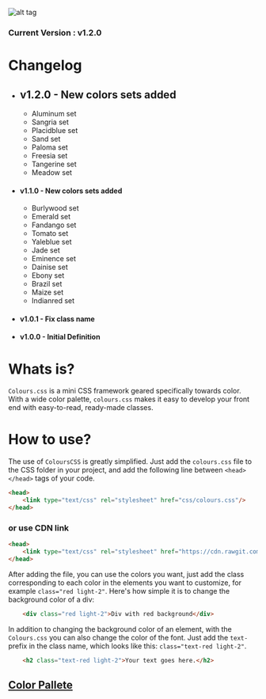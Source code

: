 ![alt tag](https://cloud.githubusercontent.com/assets/24737458/21500748/3279a3a0-cc29-11e6-9baf-266ece241d36.png 'ColoursCSS')
### Current Version : v1.2.0

# Changelog
- ## v1.2.0 - New colors sets added
	* Aluminum set
	* Sangria set
	* Placidblue set
	* Sand set
	* Paloma set
	* Freesia set
	* Tangerine set
	* Meadow set
- #### v1.1.0 - New colors sets added
	* Burlywood set
	* Emerald set
	* Fandango set
	* Tomato set
	* Yaleblue set
	* Jade set
	* Eminence set
	* Dainise set
	* Ebony set
	* Brazil set
	* Maize set
	* Indianred set

- #### v1.0.1 - Fix class name

- #### v1.0.0 - Initial Definition

# Whats is?

```Colours.css``` is a mini CSS framework geared specifically towards color. With a wide color palette, ```colours.css``` makes it easy to develop your front end with easy-to-read, ready-made classes.

# How to use?

The use of ```ColoursCSS``` is greatly simplified. Just add the ```colours.css``` file to the CSS folder in your project, and add the following line between ```<head></head>``` tags of your code.

```html
<head>
	<link type="text/css" rel="stylesheet" href="css/colours.css"/>
</head>
```

### or use CDN link


```html
<head>
	<link type="text/css" rel="stylesheet" href="https://cdn.rawgit.com/kelvyncosta/coloursCSS/master/colours.min.css"/>
</head>
```

After adding the file, you can use the colors you want, just add the class corresponding to each color in the elements you want to customize, for example ```class="red light-2"```.
Here's how simple it is to change the background color of a div:

```html
	<div class="red light-2">Div with red background</div>
```

In addition to changing the background color of an element, with the ```Colours.css``` you can also change the color of the font. Just add the ```text-``` prefix in the class name, which looks like this: ```class="text-red light-2"```.

```html
	<h2 class="text-red light-2">Your text goes here.</h2>
```

## [Color Pallete](http://colourscss.kelvyncosta.com.br/)
